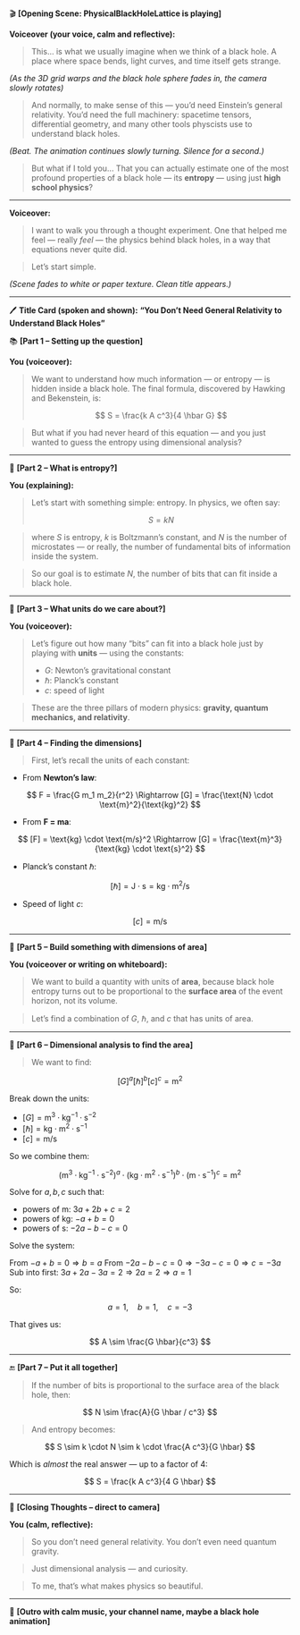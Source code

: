 
🎬 **\[Opening Scene: PhysicalBlackHoleLattice is playing]**

**Voiceover (your voice, calm and reflective):**

> This... is what we usually imagine when we think of a black hole.
> A place where space bends, light curves, and time itself gets strange.

*(As the 3D grid warps and the black hole sphere fades in, the camera slowly rotates)*

> And normally, to make sense of this — you’d need Einstein’s general relativity.
> You’d need the full machinery: spacetime tensors, differential geometry, and many other tools physcists use to understand black holes.

*(Beat. The animation continues slowly turning. Silence for a second.)*

> But what if I told you...
> That you can actually estimate one of the most profound properties of a black hole — its **entropy** — using just **high school physics**?

---

**Voiceover:**

> I want to walk you through a thought experiment. One that helped me feel — really *feel* — the physics behind black holes, in a way that equations never quite did.

> Let’s start simple.

*(Scene fades to white or paper texture. Clean title appears.)*

---

🖊️ **Title Card (spoken and shown):**
**“You Don’t Need General Relativity to Understand Black Holes”**


📚 **\[Part 1 – Setting up the question]**

**You (voiceover):**

> We want to understand how much information — or entropy — is hidden inside a black hole.
> The final formula, discovered by Hawking and Bekenstein, is:
>
> $$ S = \frac{k A c^3}{4 \hbar G} $$


> But what if you had never heard of this equation — and you just wanted to guess the entropy using dimensional analysis?

---

🧠 **\[Part 2 – What is entropy?]**

**You (explaining):**

> Let’s start with something simple: entropy. In physics, we often say:
>
> $$ S = k N $$



> where $S$ is entropy, $k$ is Boltzmann’s constant, and $N$ is the number of microstates — or really, the number of fundamental bits of information inside the system.

> So our goal is to estimate $N$, the number of bits that can fit inside a black hole.

---

🧪 **\[Part 3 – What units do we care about?]**

**You (voiceover):**

> Let’s figure out how many “bits” can fit into a black hole just by playing with **units** — using the constants:
>
> * $G$: Newton’s gravitational constant
> * $\hbar$: Planck’s constant
> * $c$: speed of light

> These are the three pillars of modern physics: **gravity, quantum mechanics, and relativity**.

---

🧲 **\[Part 4 – Finding the dimensions]**

> First, let’s recall the units of each constant:

* From **Newton’s law**:

$$
F = \frac{G m_1 m_2}{r^2} \Rightarrow [G] = \frac{\text{N} \cdot \text{m}^2}{\text{kg}^2}
$$

* From **F = ma**:

$$
[F] = \text{kg} \cdot \text{m/s}^2
\Rightarrow [G] = \frac{\text{m}^3}{\text{kg} \cdot \text{s}^2}
$$

* Planck’s constant $\hbar$:

$$
[\hbar] = \text{J} \cdot \text{s} = \text{kg} \cdot \text{m}^2 / \text{s}
$$

* Speed of light $c$:

$$
[c] = \text{m/s}
$$

---

🧮 **\[Part 5 – Build something with dimensions of area]**

**You (voiceover or writing on whiteboard):**

> We want to build a quantity with units of **area**, because black hole entropy turns out to be proportional to the **surface area** of the event horizon, not its volume.

> Let’s find a combination of $G$, $\hbar$, and $c$ that has units of area.

---

🧮 **\[Part 6 – Dimensional analysis to find the area]**

> We want to find:

$$
[G]^a [\hbar]^b [c]^c = \text{m}^2
$$

Break down the units:

* $[G] = \text{m}^3 \cdot \text{kg}^{-1} \cdot \text{s}^{-2}$
* $[\hbar] = \text{kg} \cdot \text{m}^2 \cdot \text{s}^{-1}$
* $[c] = \text{m/s}$

So we combine them:

$$
(\text{m}^3 \cdot \text{kg}^{-1} \cdot \text{s}^{-2})^a 
\cdot 
(\text{kg} \cdot \text{m}^2 \cdot \text{s}^{-1})^b 
\cdot 
(\text{m} \cdot \text{s}^{-1})^c 
= \text{m}^2
$$

Solve for $a, b, c$ such that:

* powers of m: $3a + 2b + c = 2$
* powers of kg: $-a + b = 0$
* powers of s: $-2a - b - c = 0$

Solve the system:

From $-a + b = 0 \Rightarrow b = a$
From $-2a - b - c = 0 \Rightarrow -3a - c = 0 \Rightarrow c = -3a$
Sub into first:
$3a + 2a -3a = 2 \Rightarrow 2a = 2 \Rightarrow a = 1$

So:

$$
a = 1, \quad b = 1, \quad c = -3
$$

That gives us:

$$
A \sim \frac{G \hbar}{c^3}
$$

---

🔚 **\[Part 7 – Put it all together]**

> If the number of bits is proportional to the surface area of the black hole, then:

$$
N \sim \frac{A}{G \hbar / c^3}
$$

> And entropy becomes:

$$
S \sim k \cdot N \sim k \cdot \frac{A c^3}{G \hbar}
$$

Which is *almost* the real answer — up to a factor of 4:

$$
S = \frac{k A c^3}{4 G \hbar}
$$

---

📌 **\[Closing Thoughts – direct to camera]**

**You (calm, reflective):**

> So you don’t need general relativity.
> You don’t even need quantum gravity.

> Just dimensional analysis — and curiosity.

> To me, that’s what makes physics so beautiful.

---

🎵 **\[Outro with calm music, your channel name, maybe a black hole animation]**


